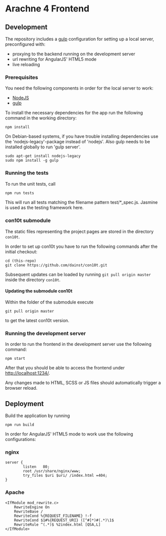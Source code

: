 # Arachne 4 Frontend     

## Development

The repository includes a [gulp](http://gulpjs.com/) configuration for setting up a local server, preconfigured with:
* proxying to the backend running on the development server
* url rewriting for AngularJS' HTML5 mode
* live reloading

### Prerequisites

You need the following components in order for the local server to work:
* [NodeJS](https://nodejs.org/)
* [gulp](https://github.com/gulpjs/gulp/blob/master/docs/getting-started.md)

To install the necessary dependencies for the app run the following command in the working directory:
```
npm install
```

On Debian-based systems, if you have trouble installing dependencies use the 'nodejs-legacy'-package instead of 'nodejs'. Also gulp needs to be installed globally to run 'gulp server'.

```
sudo apt-get install nodejs-legacy
sudo npm install -g gulp
```

### Running the tests

To run the unit tests, call

```bash
npm run tests
```

This will run all tests matching the filename pattern test/*_spec.js. Jasmine is used as the testing framework here.

### con10t submodule

The static files representing the project pages are stored in the directory `con10t`. 

In order to set up con10t you have to run the following commands after the initial checkout:

```
cd (this-repo)
git clone https://github.com/dainst/con10t.git
```

Subsequent updates can be loaded by running `git pull origin master` inside the directory `con10t`.

#### Updating the submodule con10t

Within the folder of the submodule execute
```
git pull origin master
```
to get the latest con10t version.

### Running the development server

In order to run the frontend in the development server use the following command:
```
npm start
```

After that you should be able to access the frontend under [http://localhost:1234/](http://localhost:1234/).

Any changes made to HTML, SCSS or JS files should automatically trigger a browser reload.

## Deployment

Build the application by running

```
npm run build
```

In order for AngularJS' HTML5 mode to work use the following configurations:

### nginx
```
server {
        listen   80;
        root /usr/share/nginx/www;
        try_files $uri $uri/ /index.html =404;
}
```

### Apache

```
<IfModule mod_rewrite.c>
    RewriteEngine On
    RewriteBase /
    RewriteCond %{REQUEST_FILENAME} !-f
    RewriteCond $1#%{REQUEST_URI} ([^#]*)#(.*)\1$
	RewriteRule ^(.*)$ %2index.html [QSA,L]
</IfModule>
```
